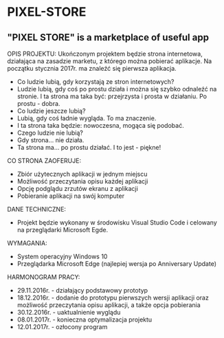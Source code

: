 # PIXEL-STORE
"PIXEL STORE" is a marketplace of useful app
--------------------------------------------
OPIS PROJEKTU: Ukończonym projektem będzie strona internetowa, działająca na zasadzie marketu, z którego można pobierać aplikacje. 
Na początku stycznia 2017r. ma znaleźć się pierwsza aplikacja. 
- Co ludzie lubią, gdy korzystają ze stron internetowych? 
 - Ludzie lubią, gdy coś po prostu działa i można się szybko odnaleźć na stronie.
I ta strona ma taka być: przejrzysta i prosta w działaniu. Po prostu - dobra.
- Co ludzie jeszcze lubią?
 - Lubią, gdy coś ładnie wygląda. To ma znaczenie.
  - I ta strona taka będzie: nowoczesna, mogąca się podobać.
- Czego ludzie nie lubią?
 - Gdy strona... nie działa.
  - Ta strona ma... po prostu działać. I to jest - piękne!

CO STRONA ZAOFERUJE:
- Zbiór użytecznych aplikacji w jednym miejscu
- Możliwość przeczytania opisu każdej aplikacji
- Opcję podglądu zrzutów ekranu z aplikacji
- Pobieranie aplikacji na swój komputer

DANE TECHNICZNE:
- Projekt będzie wykonany w środowisku Visual Studio Code i celowany na przeglądarki Microsoft Egde.

WYMAGANIA: 
- System operacyjny Windows 10
- Przeglądarka Microsoft Edge (najlepiej wersja po Anniversary Update)

HARMONOGRAM PRACY:
- 29.11.2016r. - działający podstawowy prototyp
- 18.12.2016r. - dodanie do prototypu pierwszych wersji aplikacji oraz możliwość przeczytania opisu aplikacji, a także opcja pobierania
- 30.12.2016r. - uaktualnienie wyglądu
- 08.01.2017r. - konieczna optymalizacja projektu
- 12.01.2017r. - ozłocony program

